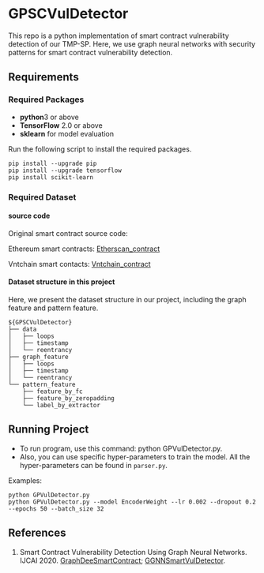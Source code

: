 # GPSCVulDetector

This repo is a python implementation of smart contract vulnerability detection of our TMP-SP. Here, we use
graph neural networks with security patterns for smart contract vulnerability detection.

## Requirements

### Required Packages
* **python**3 or above
* **TensorFlow** 2.0 or above
* **sklearn** for model evaluation

Run the following script to install the required packages.
```shell
pip install --upgrade pip
pip install --upgrade tensorflow
pip install scikit-learn
```

### Required Dataset

#### source code 
Original smart contract source code:

Ethereum smart contracts:  [Etherscan_contract](https://drive.google.com/open?id=1h9aFFSsL7mK4NmVJd4So7IJlFj9u0HRv)

Vntchain smart contacts: [Vntchain_contract](https://drive.google.com/open?id=1FTb__ERCOGNGM9dTeHLwAxBLw7X5Td4v)


#### Dataset structure in this project
Here, we present the dataset structure in our project, including the graph feature and pattern feature.

```shell
${GPSCVulDetector}
├── data
│   ├── loops
│   ├── timestamp
│   └── reentrancy
├── graph_feature
│   ├── loops
│   ├── timestamp
│   └── reentrancy
└── pattern_feature
    ├── feature_by_fc
    ├── feature_by_zeropadding
    └── label_by_extractor

```

## Running Project
* To run program, use this command: python GPVulDetector.py.
* Also, you can use specific hyper-parameters to train the model. All the hyper-parameters can be found in `parser.py`.

Examples:
```shell
python GPVulDetector.py
python GPVulDetector.py --model EncoderWeight --lr 0.002 --dropout 0.2 --epochs 50 --batch_size 32
```

## References
1. Smart Contract Vulnerability Detection Using Graph Neural Networks. IJCAI 2020.
[GraphDeeSmartContract](https://github.com/Messi-Q/GraphDeeSmartContract);
[GGNNSmartVulDetector](https://github.com/Messi-Q/GGNNSmartVulDetector).
